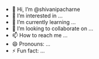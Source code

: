 - 👋 Hi, I’m @shivanipacharne
- 👀 I’m interested in ...
- 🌱 I’m currently learning ...
- 💞️ I’m looking to collaborate on ...
- 📫 How to reach me ...
- 😄 Pronouns: ...
- ⚡ Fun fact: ...

<!---
shivanipacharne/shivanipacharne is a ✨ special ✨ repository because its `README.md` (this file) appears on your GitHub profile.
You can click the Preview link to take a look at your changes.
--->
